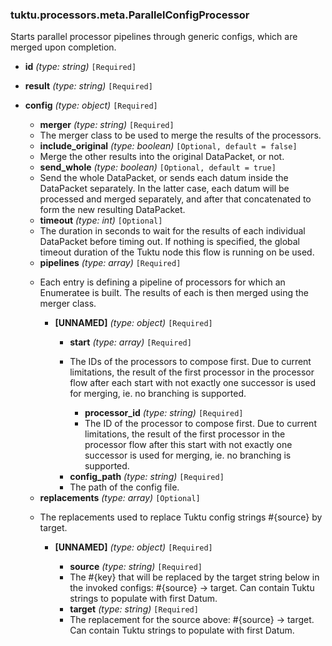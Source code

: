 ### tuktu.processors.meta.ParallelConfigProcessor
Starts parallel processor pipelines through generic configs, which are merged upon completion.

  * **id** *(type: string)* `[Required]`

  * **result** *(type: string)* `[Required]`

  * **config** *(type: object)* `[Required]`

    * **merger** *(type: string)* `[Required]`
    - The merger class to be used to merge the results of the processors.

    * **include_original** *(type: boolean)* `[Optional, default = false]`
    - Merge the other results into the original DataPacket, or not.

    * **send_whole** *(type: boolean)* `[Optional, default = true]`
    - Send the whole DataPacket, or sends each datum inside the DataPacket separately. In the latter case, each datum will be processed and merged separately, and after that concatenated to form the new resulting DataPacket.

    * **timeout** *(type: int)* `[Optional]`
    - The duration in seconds to wait for the results of each individual DataPacket before timing out. If nothing is specified, the global timeout duration of the Tuktu node this flow is running on be used.

    * **pipelines** *(type: array)* `[Required]`
    - Each entry is defining a pipeline of processors for which an Enumeratee is built. The results of each is then merged using the merger class.

      * **[UNNAMED]** *(type: object)* `[Required]`

        * **start** *(type: array)* `[Required]`
        - The IDs of the processors to compose first. Due to current limitations, the result of the first processor in the processor flow after each start with not exactly one successor is used for merging, ie. no branching is supported.

          * **processor_id** *(type: string)* `[Required]`
          - The ID of the processor to compose first. Due to current limitations, the result of the first processor in the processor flow after this start with not exactly one successor is used for merging, ie. no branching is supported.

        * **config_path** *(type: string)* `[Required]`
        - The path of the config file.

    * **replacements** *(type: array)* `[Optional]`
    - The replacements used to replace Tuktu config strings #{source} by target.

      * **[UNNAMED]** *(type: object)* `[Required]`

        * **source** *(type: string)* `[Required]`
        - The #{key} that will be replaced by the target string below in the invoked configs: #{source} -> target. Can contain Tuktu strings to populate with first Datum.

        * **target** *(type: string)* `[Required]`
        - The replacement for the source above: #{source} -> target. Can contain Tuktu strings to populate with first Datum.

